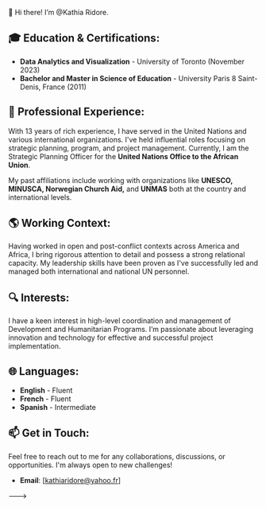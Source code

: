 
👋 Hi there! I’m @Kathia Ridore.

## 🎓 Education & Certifications:
- **Data Analytics and Visualization** - University of Toronto (November 2023)
- **Bachelor and Master in Science of Education** - University Paris 8 Saint-Denis, France (2011)

## 💼 Professional Experience:
With 13 years of rich experience, I have served in the United Nations and various international organizations. I've held influential roles focusing on strategic planning, program, and project management. Currently, I am the Strategic Planning Officer for the **United Nations Office to the African Union**.

My past affiliations include working with organizations like **UNESCO, MINUSCA, Norwegian Church Aid,** and **UNMAS** both at the country and international levels. 

## 🌎 Working Context:
Having worked in open and post-conflict contexts across America and Africa, I bring rigorous attention to detail and possess a strong relational capacity. My leadership skills have been proven as I've successfully led and managed both international and national UN personnel.

## 🔍 Interests:
I have a keen interest in high-level coordination and management of Development and Humanitarian Programs. I’m passionate about leveraging innovation and technology for effective and successful project implementation.

## 🌐 Languages:
- **English** - Fluent
- **French** - Fluent
- **Spanish** - Intermediate

## 📫 Get in Touch:
Feel free to reach out to me for any collaborations, discussions, or opportunities. I'm always open to new challenges!
- **Email**: [kathiaridore@yahoo.fr]

--->
